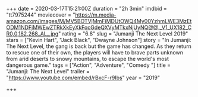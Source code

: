 +++
date = 2020-03-17T15:21:00Z
duration = "2h 3min"
imdbid = "tt7975244"
moviecover = "https://m.media-amazon.com/images/M/MV5BOTVjMmFiMDUtOWQ4My00YzhmLWE3MzEtODM1NDFjMWEwZTRkXkEyXkFqcGdeQXVyMTkxNjUyNQ@@._V1_UX182_CR0,0,182,268_AL_.jpg"
rating = "6.8"
slug = "Jumanji The Next Level 2019"
stars = ["Kevin Hart", "Jack Black", "Dwayne Johnson"]
story = "In Jumanji: The Next Level, the gang is back but the game has changed. As they return to rescue one of their own, the players will have to brave parts unknown from arid deserts to snowy mountains, to escape the world's most dangerous game."
tags = ["Action", "Adventure", "Comedy "]
title = "Jumanji: The Next Level"
trailer = "https://www.youtube.com/embed/rBxcF-r9Ibs"
year = "2019"

+++
